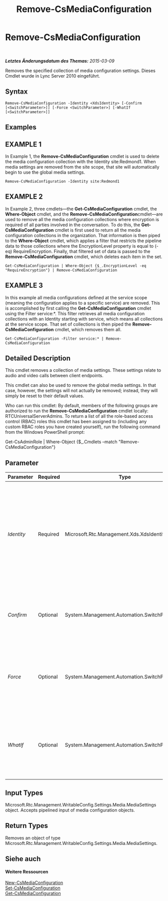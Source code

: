 ﻿---
title: Remove-CsMediaConfiguration
TOCTitle: Remove-CsMediaConfiguration
ms:assetid: 8af2b8cb-4d58-4f8a-9acb-9b5104880bc9
ms:mtpsurl: https://technet.microsoft.com/de-de/library/Gg398705(v=OCS.15)
ms:contentKeyID: 49294684
ms.date: 05/19/2016
mtps_version: v=OCS.15
ms.translationtype: HT
---

# Remove-CsMediaConfiguration

 

_**Letztes Änderungsdatum des Themas:** 2015-03-09_

Removes the specified collection of media configuration settings. Dieses Cmdlet wurde in Lync Server 2010 eingeführt.

## Syntax

    Remove-CsMediaConfiguration -Identity <XdsIdentity> [-Confirm [<SwitchParameter>]] [-Force <SwitchParameter>] [-WhatIf [<SwitchParameter>]]

## Examples

## EXAMPLE 1

In Example 1, the **Remove-CsMediaConfiguration** cmdlet is used to delete the media configuration collection with the Identity site:Redmond1. When media settings are removed from the site scope, that site will automatically begin to use the global media settings.

    Remove-CsMediaConfiguration -Identity site:Redmond1

## EXAMPLE 2

In Example 2, three cmdlets—the **Get-CsMediaConfiguration** cmdlet, the **Where-Object** cmdlet, and the **Remove-CsMediaConfiguration**cmdlet—are used to remove all the media configuration collections where encryption is required of all parties involved in the conversation. To do this, the **Get-CsMediaConfiguration** cmdlet is first used to return all the media configuration collections in the organization. That information is then piped to the **Where-Object** cmdlet, which applies a filter that restricts the pipeline data to those collections where the EncryptionLevel property is equal to (-eq) RequireEncryption. Finally, that filtered set of data is passed to the **Remove-CsMediaConfiguration** cmdlet, which deletes each item in the set.

    Get-CsMediaConfiguration | Where-Object {$_.EncryptionLevel -eq "RequireEncryption"} | Remove-CsMediaConfiguration

## EXAMPLE 3

In this example all media configurations defined at the service scope (meaning the configuration applies to a specific service) are removed. This is accomplished by first calling the **Get-CsMediaConfiguration** cmdlet using the Filter service:\*. This filter retrieves all media configuration collections with an Identity starting with service, which means all collections at the service scope. That set of collections is then piped the **Remove-CsMediaConfiguration** cmdlet, which removes them all.

    Get-CsMediaConfiguration -Filter service:* | Remove-CsMediaConfiguration

## Detailed Description

This cmdlet removes a collection of media settings. These settings relate to audio and video calls between client endpoints.

This cmdlet can also be used to remove the global media settings. In that case, however, the settings will not actually be removed; instead, they will simply be reset to their default values.

Who can run this cmdlet: By default, members of the following groups are authorized to run the **Remove-CsMediaConfiguration** cmdlet locally: RTCUniversalServerAdmins. To return a list of all the role-based access control (RBAC) roles this cmdlet has been assigned to (including any custom RBAC roles you have created yourself), run the following command from the Windows PowerShell prompt:

Get-CsAdminRole | Where-Object {$\_.Cmdlets –match "Remove-CsMediaConfiguration"}

## Parameter


<table>
<colgroup>
<col style="width: 25%" />
<col style="width: 25%" />
<col style="width: 25%" />
<col style="width: 25%" />
</colgroup>
<thead>
<tr class="header">
<th>Parameter</th>
<th>Required</th>
<th>Type</th>
<th>Description</th>
</tr>
</thead>
<tbody>
<tr class="odd">
<td><p><em>Identity</em></p></td>
<td><p>Required</p></td>
<td><p>Microsoft.Rtc.Management.Xds.XdsIdentity</p></td>
<td><p>The unique identifier of the media configuration settings you want to remove. This identifier specifies the scope at which this configuration is applied (global, site, or service).</p></td>
</tr>
<tr class="even">
<td><p><em>Confirm</em></p></td>
<td><p>Optional</p></td>
<td><p>System.Management.Automation.SwitchParameter</p></td>
<td><p>Fordert Sie vor der Ausführung des Befehls zum Bestätigen auf.</p></td>
</tr>
<tr class="odd">
<td><p><em>Force</em></p></td>
<td><p>Optional</p></td>
<td><p>System.Management.Automation.SwitchParameter</p></td>
<td><p>Suppresses any confirmation prompts that would otherwise be displayed before making changes.</p></td>
</tr>
<tr class="even">
<td><p><em>WhatIf</em></p></td>
<td><p>Optional</p></td>
<td><p>System.Management.Automation.SwitchParameter</p></td>
<td><p>Beschreibt die Auswirkungen einer Ausführung des Befehls, ohne den Befehl tatsächlich auszuführen.</p></td>
</tr>
</tbody>
</table>


## Input Types

Microsoft.Rtc.Management.WritableConfig.Settings.Media.MediaSettings object. Accepts pipelined input of media configuration objects.

## Return Types

Removes an object of type Microsoft.Rtc.Management.WritableConfig.Settings.Media.MediaSettings.

## Siehe auch

#### Weitere Ressourcen

[New-CsMediaConfiguration](new-csmediaconfiguration.md)  
[Set-CsMediaConfiguration](set-csmediaconfiguration.md)  
[Get-CsMediaConfiguration](get-csmediaconfiguration.md)

